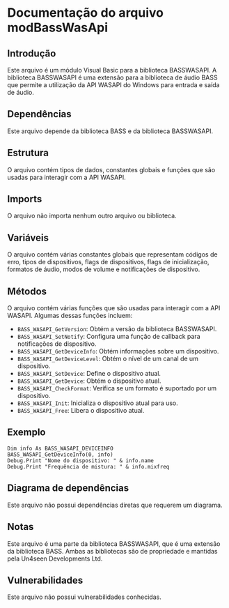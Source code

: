 # Documentação do arquivo modBassWasApi

## Introdução

Este arquivo é um módulo Visual Basic para a biblioteca BASSWASAPI. A biblioteca BASSWASAPI é uma extensão para a biblioteca de áudio BASS que permite a utilização da API WASAPI do Windows para entrada e saída de áudio.

## Dependências

Este arquivo depende da biblioteca BASS e da biblioteca BASSWASAPI.

## Estrutura

O arquivo contém tipos de dados, constantes globais e funções que são usadas para interagir com a API WASAPI.

## Imports

O arquivo não importa nenhum outro arquivo ou biblioteca.

## Variáveis

O arquivo contém várias constantes globais que representam códigos de erro, tipos de dispositivos, flags de dispositivos, flags de inicialização, formatos de áudio, modos de volume e notificações de dispositivo.

## Métodos

O arquivo contém várias funções que são usadas para interagir com a API WASAPI. Algumas dessas funções incluem:

- `BASS_WASAPI_GetVersion`: Obtém a versão da biblioteca BASSWASAPI.
- `BASS_WASAPI_SetNotify`: Configura uma função de callback para notificações de dispositivo.
- `BASS_WASAPI_GetDeviceInfo`: Obtém informações sobre um dispositivo.
- `BASS_WASAPI_GetDeviceLevel`: Obtém o nível de um canal de um dispositivo.
- `BASS_WASAPI_SetDevice`: Define o dispositivo atual.
- `BASS_WASAPI_GetDevice`: Obtém o dispositivo atual.
- `BASS_WASAPI_CheckFormat`: Verifica se um formato é suportado por um dispositivo.
- `BASS_WASAPI_Init`: Inicializa o dispositivo atual para uso.
- `BASS_WASAPI_Free`: Libera o dispositivo atual.

## Exemplo

```VB
Dim info As BASS_WASAPI_DEVICEINFO
BASS_WASAPI_GetDeviceInfo(0, info)
Debug.Print "Nome do dispositivo: " & info.name
Debug.Print "Frequência de mistura: " & info.mixfreq
```

## Diagrama de dependências

Este arquivo não possui dependências diretas que requerem um diagrama.

## Notas

Este arquivo é uma parte da biblioteca BASSWASAPI, que é uma extensão da biblioteca BASS. Ambas as bibliotecas são de propriedade e mantidas pela Un4seen Developments Ltd.

## Vulnerabilidades

Este arquivo não possui vulnerabilidades conhecidas.